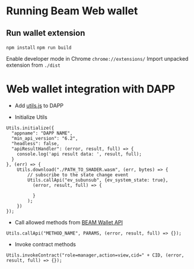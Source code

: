# Running Beam Web wallet

## Run wallet extension

`npm install`
`npm run build`

Enable developer mode in Chrome `chrome://extensions/`
Import unpacked extension from `./dist`


# Web wallet integration with DAPP

- Add [utils.js](https://github.com/BeamMW/dapp-utils) to DAPP

- Initialize Utils

```
Utils.initialize({
  "appname": "DAPP NAME",
  "min_api_version": "6.2",
  "headless": false,
  "apiResultHandler": (error, result, full) => {
    console.log('api result data: ', result, full);
  }
}, (err) => {
    Utils.download("./PATH_TO_SHADER.wasm", (err, bytes) => {
        // subscribe to the state change event
        Utils.callApi("ev_subunsub", {ev_system_state: true}, 
          (error, result, full) => {
          
          }
        );
    })
});
```

- Call allowed methods from [BEAM Wallet API](https://github.com/BeamMW/beam/wiki/Beam-wallet-protocol-API-v6.3)

```
Utils.callApi("METHOD_NAME", PARAMS, (error, result, full) => {});
```

- Invoke contract methods

```
Utils.invokeContract("role=manager,action=view,cid=" + CID, (error, result, full) => {});
```
